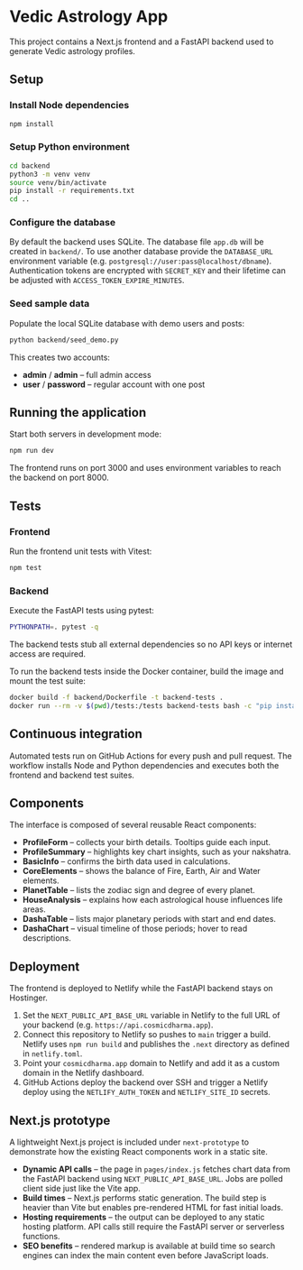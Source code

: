 # Vedic Astrology App

This project contains a Next.js frontend and a FastAPI backend used to generate Vedic astrology profiles.

## Setup

### Install Node dependencies

```bash
npm install
```

### Setup Python environment

```bash
cd backend
python3 -m venv venv
source venv/bin/activate
pip install -r requirements.txt
cd ..
```

### Configure the database

By default the backend uses SQLite. The database file `app.db` will be created in `backend/`. To use another database provide the `DATABASE_URL` environment variable (e.g. `postgresql://user:pass@localhost/dbname`). Authentication tokens are encrypted with `SECRET_KEY` and their lifetime can be adjusted with `ACCESS_TOKEN_EXPIRE_MINUTES`.

### Seed sample data

Populate the local SQLite database with demo users and posts:

```bash
python backend/seed_demo.py
```

This creates two accounts:
* **admin** / **admin** – full admin access
* **user** / **password** – regular account with one post

## Running the application

Start both servers in development mode:

```bash
npm run dev
```

The frontend runs on port 3000 and uses environment variables to reach the backend on port 8000.

## Tests

### Frontend

Run the frontend unit tests with Vitest:

```bash
npm test
```

### Backend

Execute the FastAPI tests using pytest:

```bash
PYTHONPATH=. pytest -q
```

The backend tests stub all external dependencies so no API keys or internet access are required.

To run the backend tests inside the Docker container, build the image and mount the test suite:

```bash
docker build -f backend/Dockerfile -t backend-tests .
docker run --rm -v $(pwd)/tests:/tests backend-tests bash -c "pip install pytest && PYTHONPATH=/app pytest -q /tests"
```

## Continuous integration

Automated tests run on GitHub Actions for every push and pull request. The workflow installs Node and Python dependencies and executes both the frontend and backend test suites.

## Components

The interface is composed of several reusable React components:

- **ProfileForm** – collects your birth details. Tooltips guide each input.
- **ProfileSummary** – highlights key chart insights, such as your nakshatra.
- **BasicInfo** – confirms the birth data used in calculations.
- **CoreElements** – shows the balance of Fire, Earth, Air and Water elements.
- **PlanetTable** – lists the zodiac sign and degree of every planet.
- **HouseAnalysis** – explains how each astrological house influences life areas.
- **DashaTable** – lists major planetary periods with start and end dates.
- **DashaChart** – visual timeline of those periods; hover to read descriptions.

## Deployment

The frontend is deployed to Netlify while the FastAPI backend stays on Hostinger.

1. Set the `NEXT_PUBLIC_API_BASE_URL` variable in Netlify to the full URL of your backend (e.g. `https://api.cosmicdharma.app`).
2. Connect this repository to Netlify so pushes to `main` trigger a build. Netlify uses `npm run build` and publishes the `.next` directory as defined in `netlify.toml`.
3. Point your `cosmicdharma.app` domain to Netlify and add it as a custom domain in the Netlify dashboard.
4. GitHub Actions deploy the backend over SSH and trigger a Netlify deploy using the `NETLIFY_AUTH_TOKEN` and `NETLIFY_SITE_ID` secrets.

## Next.js prototype

A lightweight Next.js project is included under `next-prototype` to demonstrate how the existing React components work in a static site.

- **Dynamic API calls** – the page in `pages/index.js` fetches chart data from the FastAPI backend using `NEXT_PUBLIC_API_BASE_URL`. Jobs are polled client side just like the Vite app.
- **Build times** – Next.js performs static generation. The build step is heavier than Vite but enables pre-rendered HTML for fast initial loads.
- **Hosting requirements** – the output can be deployed to any static hosting platform. API calls still require the FastAPI server or serverless functions.
- **SEO benefits** – rendered markup is available at build time so search engines can index the main content even before JavaScript loads.
